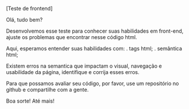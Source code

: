 [Teste de frontend]
  
  Olá, tudo bem?

  Desenvolvemos esse teste para conhecer suas habilidades em front-end, ajuste os problemas que encontrar nesse código html.

  Aqui, esperamos entender suas habilidades com:
  . tags html;
  . semântica html;

  Existem erros na semantica que impactam o visual, navegação e usabilidade da página, identifique e corrija esses erros.
  
  Para que possamos avaliar seu código, por favor, use um repositório no github e compartilhe com a gente.
  
  Boa sorte!
  Até mais!


